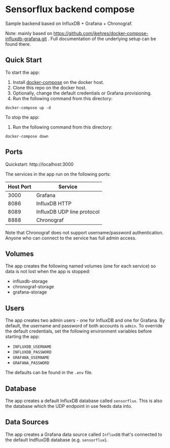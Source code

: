 # Sensorflux backend compose

Sample backend based on InfluxDB + Grafana + Chronograf.

Note: mainly based on https://github.com/jkehres/docker-compose-influxdb-grafana.git . Full documentation of the underlying setup can be found there.

## Quick Start

To start the app:

1. Install [docker-compose](https://docs.docker.com/compose/install/) on the docker host.
1. Clone this repo on the docker host.
1. Optionally, change the default credentials or Grafana provisioning.
1. Run the following command from this directory:
```
docker-compose up -d
```

To stop the app:

1. Run the following command from this directory:
```
docker-compose down
```

## Ports

Quickstart: http://localhost:3000

The services in the app run on the following ports:

| Host Port | Service |
| - | - |
| 3000 | Grafana |
| 8086 | InfluxDB HTTP |
| 8089 | InfluxDB UDP line protocol |
| 8888 | Chronograf |

Note that Chronograf does not support username/password authentication. Anyone who can connect to the service has full admin access.

## Volumes

The app creates the following named volumes (one for each service) so data is not lost when the app is stopped:

* influxdb-storage
* chronograf-storage
* grafana-storage

## Users

The app creates two admin users - one for InfluxDB and one for Grafana. By default, the username and password of both accounts is `admin`. To override the default credentials, set the following environment variables before starting the app:

* `INFLUXDB_USERNAME`
* `INFLUXDB_PASSWORD`
* `GRAFANA_USERNAME`
* `GRAFANA_PASSWORD`

The defaults can be found in the `.env` file.

## Database

The app creates a default InfluxDB database called `sensorflux`. This is also the database which the UDP endpoint in use feeds data into.

## Data Sources

The app creates a Grafana data source called `InfluxDB` that's connected to the default IndfluxDB database (e.g. `sensorflux`).
